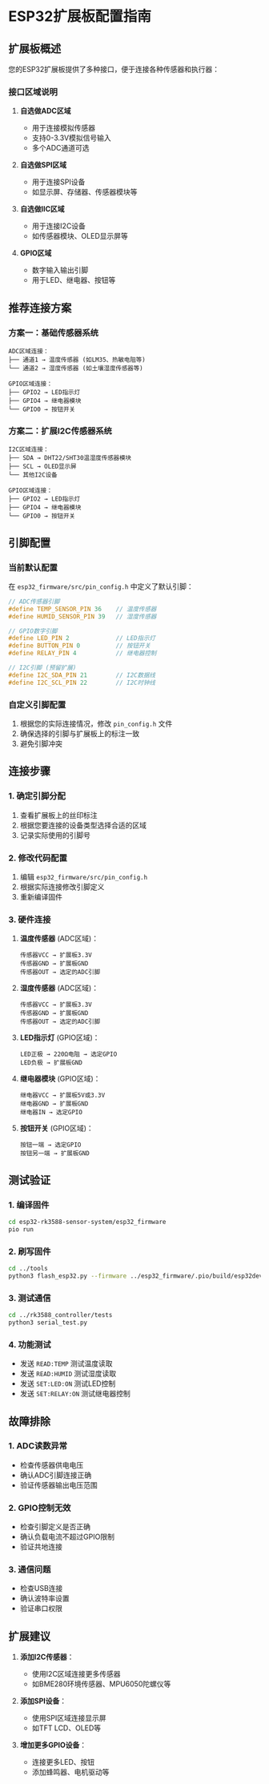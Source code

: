 # ESP32扩展板配置指南

## 扩展板概述

您的ESP32扩展板提供了多种接口，便于连接各种传感器和执行器：

### 接口区域说明

1. **自选做ADC区域**
   - 用于连接模拟传感器
   - 支持0-3.3V模拟信号输入
   - 多个ADC通道可选

2. **自选做SPI区域**
   - 用于连接SPI设备
   - 如显示屏、存储器、传感器模块等

3. **自选做IIC区域**
   - 用于连接I2C设备
   - 如传感器模块、OLED显示屏等

4. **GPIO区域**
   - 数字输入输出引脚
   - 用于LED、继电器、按钮等

## 推荐连接方案

### 方案一：基础传感器系统

```
ADC区域连接：
├── 通道1 → 温度传感器 (如LM35、热敏电阻等)
└── 通道2 → 湿度传感器 (如土壤湿度传感器等)

GPIO区域连接：
├── GPIO2 → LED指示灯
├── GPIO4 → 继电器模块
└── GPIO0 → 按钮开关
```

### 方案二：扩展I2C传感器系统

```
I2C区域连接：
├── SDA → DHT22/SHT30温湿度传感器模块
├── SCL → OLED显示屏
└── 其他I2C设备

GPIO区域连接：
├── GPIO2 → LED指示灯
├── GPIO4 → 继电器模块
└── GPIO0 → 按钮开关
```

## 引脚配置

### 当前默认配置

在 `esp32_firmware/src/pin_config.h` 中定义了默认引脚：

```cpp
// ADC传感器引脚
#define TEMP_SENSOR_PIN 36    // 温度传感器
#define HUMID_SENSOR_PIN 39   // 湿度传感器

// GPIO数字引脚
#define LED_PIN 2             // LED指示灯
#define BUTTON_PIN 0          // 按钮开关
#define RELAY_PIN 4           // 继电器控制

// I2C引脚 (预留扩展)
#define I2C_SDA_PIN 21        // I2C数据线
#define I2C_SCL_PIN 22        // I2C时钟线
```

### 自定义引脚配置

1. 根据您的实际连接情况，修改 `pin_config.h` 文件
2. 确保选择的引脚与扩展板上的标注一致
3. 避免引脚冲突

## 连接步骤

### 1. 确定引脚分配

1. 查看扩展板上的丝印标注
2. 根据您要连接的设备类型选择合适的区域
3. 记录实际使用的引脚号

### 2. 修改代码配置

1. 编辑 `esp32_firmware/src/pin_config.h`
2. 根据实际连接修改引脚定义
3. 重新编译固件

### 3. 硬件连接

1. **温度传感器** (ADC区域)：
   ```
   传感器VCC → 扩展板3.3V
   传感器GND → 扩展板GND
   传感器OUT → 选定的ADC引脚
   ```

2. **湿度传感器** (ADC区域)：
   ```
   传感器VCC → 扩展板3.3V
   传感器GND → 扩展板GND
   传感器OUT → 选定的ADC引脚
   ```

3. **LED指示灯** (GPIO区域)：
   ```
   LED正极 → 220Ω电阻 → 选定GPIO
   LED负极 → 扩展板GND
   ```

4. **继电器模块** (GPIO区域)：
   ```
   继电器VCC → 扩展板5V或3.3V
   继电器GND → 扩展板GND
   继电器IN → 选定GPIO
   ```

5. **按钮开关** (GPIO区域)：
   ```
   按钮一端 → 选定GPIO
   按钮另一端 → 扩展板GND
   ```

## 测试验证

### 1. 编译固件
```bash
cd esp32-rk3588-sensor-system/esp32_firmware
pio run
```

### 2. 刷写固件
```bash
cd ../tools
python3 flash_esp32.py --firmware ../esp32_firmware/.pio/build/esp32dev/firmware.bin
```

### 3. 测试通信
```bash
cd ../rk3588_controller/tests
python3 serial_test.py
```

### 4. 功能测试
- 发送 `READ:TEMP` 测试温度读取
- 发送 `READ:HUMID` 测试湿度读取
- 发送 `SET:LED:ON` 测试LED控制
- 发送 `SET:RELAY:ON` 测试继电器控制

## 故障排除

### 1. ADC读数异常
- 检查传感器供电电压
- 确认ADC引脚连接正确
- 验证传感器输出电压范围

### 2. GPIO控制无效
- 检查引脚定义是否正确
- 确认负载电流不超过GPIO限制
- 验证共地连接

### 3. 通信问题
- 检查USB连接
- 确认波特率设置
- 验证串口权限

## 扩展建议

1. **添加I2C传感器**：
   - 使用I2C区域连接更多传感器
   - 如BME280环境传感器、MPU6050陀螺仪等

2. **添加SPI设备**：
   - 使用SPI区域连接显示屏
   - 如TFT LCD、OLED等

3. **增加更多GPIO设备**：
   - 连接更多LED、按钮
   - 添加蜂鸣器、电机驱动等